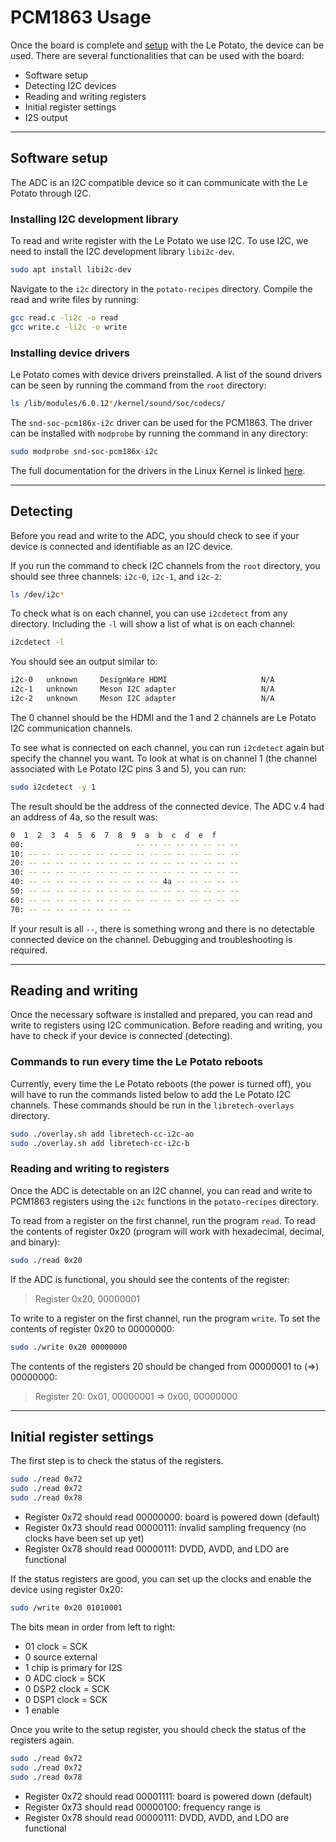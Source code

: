 # PCM1863 Usage

Once the board is complete and [setup](https://github.com/jelkinsjames/chameleon-PCB/tree/main/PCM1863/setup) with the Le Potato, the device can be used. There are several functionalities that can be used with the board:
- Software setup
- Detecting I2C devices
- Reading and writing registers
- Initial register settings
- I2S output

---

## Software setup
The ADC is an I2C compatible device so it can communicate with the Le Potato through I2C.

### Installing I2C development library
To read and write register with the Le Potato we use I2C. To use I2C, we need to install the I2C development library `libi2c-dev`.

```bash
sudo apt install libi2c-dev
```

Navigate to the `i2c` directory in the `potato-recipes` directory. Compile the read and write files by running:

```bash
gcc read.c -li2c -o read
gcc write.c -li2c -o write
```

### Installing device drivers
Le Potato comes with device drivers preinstalled. A list of the sound drivers can be seen by running the command from the `root` directory:

```bash
ls /lib/modules/6.0.12*/kernel/sound/soc/codecs/
```

The `snd-soc-pcm186x-i2c` driver can be used for the PCM1863. The driver can be installed with `modprobe` by running the command in any directory:

```bash
sudo modprobe snd-soc-pcm186x-i2c
```

The full documentation for the drivers in the Linux Kernel is linked [here](https://github.com/torvalds/linux/tree/master/sound/soc/codecs).

---

## Detecting
Before you read and write to the ADC, you should check to see if your device is connected and identifiable as an I2C device.

If you run the command to check I2C channels from the `root` directory, you should see three channels: `i2c-0`, `i2c-1`, and `i2c-2`:

```bash
ls /dev/i2c*
```

To check what is on each channel, you can use `i2cdetect` from any directory. Including the `-l` will show a list of what is on each channel:

```bash
i2cdetect -l
```

You should see an output similar to:

```bash
i2c-0	unknown   	DesignWare HDMI                 	N/A
i2c-1	unknown   	Meson I2C adapter               	N/A
i2c-2	unknown   	Meson I2C adapter               	N/A
```

The 0 channel should be the HDMI and the 1 and 2 channels are Le Potato I2C communication channels.

To see what is connected on each channel, you can run `i2cdetect` again but specify the channel you want. To look at what is on channel 1 (the channel associated with Le Potato I2C pins 3 and 5), you can run:

```bash
sudo i2cdetect -y 1
```

The result should be the address of the connected device. The ADC v.4 had an address of 4a, so the result was:

```bash
0  1  2  3  4  5  6  7  8  9  a  b  c  d  e  f
00:                         -- -- -- -- -- -- -- --
10: -- -- -- -- -- -- -- -- -- -- -- -- -- -- -- --
20: -- -- -- -- -- -- -- -- -- -- -- -- -- -- -- --
30: -- -- -- -- -- -- -- -- -- -- -- -- -- -- -- --
40: -- -- -- -- -- -- -- -- -- -- 4a -- -- -- -- --
50: -- -- -- -- -- -- -- -- -- -- -- -- -- -- -- --
60: -- -- -- -- -- -- -- -- -- -- -- -- -- -- -- --
70: -- -- -- -- -- -- -- --  
```

If your result is all `--`, there is something wrong and there is no detectable connected device on the channel. Debugging and troubleshooting is required.

---

## Reading and writing
Once the necessary software is installed and prepared, you can read and write to registers using I2C communication. Before reading and writing, you have to check if your device is connected (detecting).

### Commands to run every time the Le Potato reboots
Currently, every time the Le Potato reboots (the power is turned off), you will have to run the commands listed below to add the Le Potato I2C channels. These commands should be run in the `libretech-overlays` directory.

```bash
sudo ./overlay.sh add libretech-cc-i2c-ao
sudo ./overlay.sh add libretech-cc-i2c-b
```

### Reading and writing to registers
Once the ADC is detectable on an I2C channel, you can read and write to PCM1863 registers using the `i2c` functions in the `potato-recipes` directory.

To read from a register on the first channel, run the program `read`. To read the contents of register 0x20 (program will work with hexadecimal, decimal, and binary):

```bash
sudo ./read 0x20
```

If the ADC is functional, you should see the contents of the register:

>Register 0x20, 00000001

To write to a register on the first channel, run the program `write`. To set the contents of register 0x20 to 00000000:

```bash
sudo ./write 0x20 00000000
```

The contents of the registers 20 should be changed from 00000001 to (=>) 00000000:

>Register 20: 0x01, 00000001 => 0x00, 00000000

---

## Initial register settings
The first step is to check the status of the registers.

```bash
sudo ./read 0x72
sudo ./read 0x72
sudo ./read 0x78
```

- Register 0x72 should read 00000000: board is powered down (default)
- Register 0x73 should read 00000111: invalid sampling frequency (no clocks have been set up yet)
- Register 0x78 should read 00000111: DVDD, AVDD, and LDO are functional

If the status registers are good, you can set up the clocks and enable the device using register 0x20:

```bash
sudo /write 0x20 01010001
```

 The bits mean in order from left to right:
- 01 clock = SCK
- 0 source external
- 1 chip is primary for I2S
- 0 ADC clock = SCK
- 0 DSP2 clock = SCK
- 0 DSP1 clock = SCK
- 1 enable  

Once you write to the setup register, you should check the status of the registers again.

```bash
sudo ./read 0x72
sudo ./read 0x72
sudo ./read 0x78
```

- Register 0x72 should read 00001111: board is powered down (default)
- Register 0x73 should read 00000100: frequency range is
- Register 0x78 should read 00000111: DVDD, AVDD, and LDO are functional
